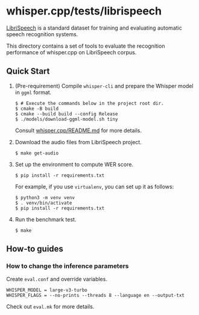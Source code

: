 # whisper.cpp/tests/librispeech

[LibriSpeech](https://www.openslr.org/12) is a standard dataset for
training and evaluating automatic speech recognition systems.

This directory contains a set of tools to evaluate the recognition
performance of whisper.cpp on LibriSpeech corpus.

## Quick Start

1. (Pre-requirement) Compile `whisper-cli` and prepare the Whisper
   model in `ggml` format.

   ```
   $ # Execute the commands below in the project root dir.
   $ cmake -B build
   $ cmake --build build --config Release
   $ ./models/download-ggml-model.sh tiny
   ```

   Consult [whisper.cpp/README.md](../../README.md) for more details.

2. Download the audio files from LibriSpeech project.

   ```
   $ make get-audio
   ```

3. Set up the environment to compute WER score.

   ```
   $ pip install -r requirements.txt
   ```

   For example, if you use `virtualenv`, you can set up it as follows:

   ```
   $ python3 -m venv venv
   $ . venv/bin/activate
   $ pip install -r requirements.txt
   ```

4. Run the benchmark test.

   ```
   $ make
   ```

## How-to guides

### How to change the inference parameters

Create `eval.conf` and override variables.

```
WHISPER_MODEL = large-v3-turbo
WHISPER_FLAGS = --no-prints --threads 8 --language en --output-txt
```

Check out `eval.mk` for more details.
